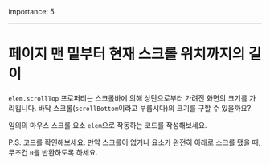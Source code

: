 importance: 5

---

# 페이지 맨 밑부터 현재 스크롤 위치까지의 길이

`elem.scrollTop` 프로퍼티는 스크롤바에 의해 상단으로부터 가려진 화면의 크기를 가리킵니다. 바닥 스크롤(`scrollBottom`이라고 부릅시다)의 크기를 구할 수 있을까요?

임의의 마우스 스크롤 요소 `elem`으로 작동하는 코드를 작성해보세요.

P.S. 코드를 확인해보세요. 만약 스크롤이 없거나 요소가 완전히 아래로 스크롤 됐을 때, 무조건 `0`을 반환하도록 하세요.
